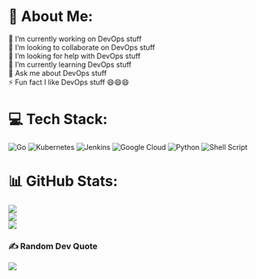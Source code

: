 # 💫 About Me:
🔭 I’m currently working on DevOps stuff<br>👯 I’m looking to collaborate on DevOps stuff<br>🤝 I’m looking for help with DevOps stuff<br>🌱 I’m currently learning DevOps stuff<br>💬 Ask me about DevOps stuff<br>⚡ Fun fact I like DevOps stuff 😄😄😄


# 💻 Tech Stack:
![Go](https://img.shields.io/badge/go-%2300ADD8.svg?style=for-the-badge&logo=go&logoColor=white) ![Kubernetes](https://img.shields.io/badge/kubernetes-%23326ce5.svg?style=for-the-badge&logo=kubernetes&logoColor=white) ![Jenkins](https://img.shields.io/badge/jenkins-%232C5263.svg?style=for-the-badge&logo=jenkins&logoColor=white) ![Google Cloud](https://img.shields.io/badge/GoogleCloud-%234285F4.svg?style=for-the-badge&logo=google-cloud&logoColor=white) ![Python](https://img.shields.io/badge/python-3670A0?style=for-the-badge&logo=python&logoColor=ffdd54) ![Shell Script](https://img.shields.io/badge/shell_script-%23121011.svg?style=for-the-badge&logo=gnu-bash&logoColor=white)
# 📊 GitHub Stats:
![](https://github-readme-stats.vercel.app/api?username=mng-g&theme=dark&hide_border=false&include_all_commits=true&count_private=true)<br/>
![](https://github-readme-streak-stats.herokuapp.com/?user=mng-g&theme=dark&hide_border=false)<br/>
![](https://github-readme-stats.vercel.app/api/top-langs/?username=mng-g&theme=dark&hide_border=false&include_all_commits=true&count_private=true&layout=compact)

### ✍️ Random Dev Quote
![](https://quotes-github-readme.vercel.app/api?type=horizontal&theme=radical)

<!-- Proudly created with GPRM ( https://gprm.itsvg.in ) -->
